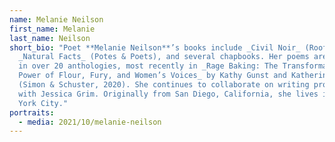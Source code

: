 ```yaml
---
name: Melanie Neilson
first_name: Melanie
last_name: Neilson
short_bio: "Poet **Melanie Neilson**’s books include _Civil Noir_ (Roof Books),
  _Natural Facts_ (Potes & Poets), and several chapbooks. Her poems are included
  in over 20 anthologies, most recently in _Rage Baking: The Transformative
  Power of Flour, Fury, and Women’s Voices_ by Kathy Gunst and Katherine Alford
  (Simon & Schuster, 2020). She continues to collaborate on writing projects
  with Jessica Grim. Originally from San Diego, California, she lives in New
  York City."
portraits:
  - media: 2021/10/melanie-neilson
---
```

